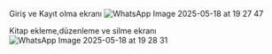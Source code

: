 Giriş ve Kayıt olma ekranı
![WhatsApp Image 2025-05-18 at 19 27 47](https://github.com/user-attachments/assets/d97a779f-231b-404b-8eb5-a680aa31a20f)

Kitap ekleme,düzenleme ve silme ekranı
![WhatsApp Image 2025-05-18 at 19 28 31](https://github.com/user-attachments/assets/747d42c6-d0ad-4259-8210-6933f8795913)
